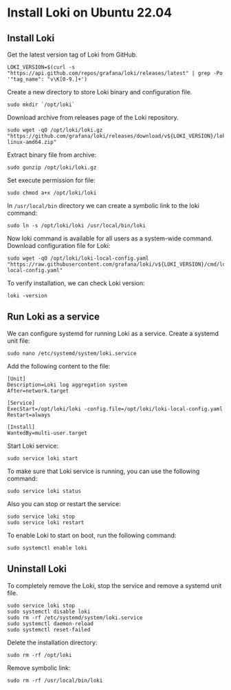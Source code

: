 # Install Loki on Ubuntu 22.04

## Install Loki

Get the latest version tag of Loki from GitHub.

```
LOKI_VERSION=$(curl -s "https://api.github.com/repos/grafana/loki/releases/latest" | grep -Po '"tag_name": "v\K[0-9.]+')
```

Create a new directory to store Loki binary and configuration file.
```
sudo mkdir `/opt/loki`
```

Download archive from releases page of the Loki repository.
```
sudo wget -qO /opt/loki/loki.gz "https://github.com/grafana/loki/releases/download/v${LOKI_VERSION}/loki-linux-amd64.zip"
```

Extract binary file from archive:
```
sudo gunzip /opt/loki/loki.gz
```

Set execute permission for file:
```
sudo chmod a+x /opt/loki/loki
```

In `/usr/local/bin` directory we can create a symbolic link to the loki command:
```
sudo ln -s /opt/loki/loki /usr/local/bin/loki
```

Now loki command is available for all users as a system-wide command.\
Download configuration file for Loki:
```
sudo wget -qO /opt/loki/loki-local-config.yaml "https://raw.githubusercontent.com/grafana/loki/v${LOKI_VERSION}/cmd/loki/loki-local-config.yaml"
```

To verify installation, we can check Loki version:
```
loki -version
```

## Run Loki as a service

We can configure systemd for running Loki as a service. Create a systemd unit file:
```
sudo nano /etc/systemd/system/loki.service
```

Add the following content to the file:
```
[Unit]
Description=Loki log aggregation system
After=network.target

[Service]
ExecStart=/opt/loki/loki -config.file=/opt/loki/loki-local-config.yaml
Restart=always

[Install]
WantedBy=multi-user.target
```

Start Loki service:
```
sudo service loki start
```

To make sure that Loki service is running, you can use the following command:
```
sudo service loki status
```

Also you can stop or restart the service:
```
sudo service loki stop
sudo service loki restart
```

To enable Loki to start on boot, run the following command:
```
sudo systemctl enable loki
```

## Uninstall Loki
To completely remove the Loki, stop the service and remove a systemd unit file.
```
sudo service loki stop
sudo systemctl disable loki
sudo rm -rf /etc/systemd/system/loki.service
sudo systemctl daemon-reload
sudo systemctl reset-failed
```

Delete the installation directory:
```
sudo rm -rf /opt/loki
```

Remove symbolic link:
```
sudo rm -rf /usr/local/bin/loki
```


